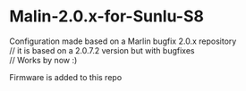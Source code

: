# Malin-2.0.x-for-Sunlu-S8
Configuration made based on a Marlin bugfix 2.0.x repository  
// it is based on a 2.0.7.2 version but with bugfixes  
// Works by now :)


Firmware is added to this repo
